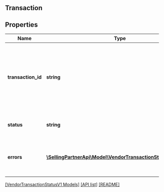 ## Transaction

## Properties

Name | Type | Description | Notes
------------ | ------------- | ------------- | -------------
**transaction_id** | **string** | The unique identifier returned in the 'transactionId' field in response to the post request of a specific transaction. |
**status** | **string** | Current processing status of the transaction. |
**errors** | [**\SellingPartnerApi\Model\VendorTransactionStatusV1\Error[]**](Error.md) | A list of error responses returned when a request is unsuccessful. | [optional]

[[VendorTransactionStatusV1 Models]](../) [[API list]](../../Api) [[README]](../../../README.md)
